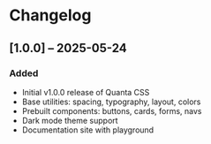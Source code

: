 # Changelog

## [1.0.0] – 2025-05-24
### Added
- Initial v1.0.0 release of Quanta CSS
- Base utilities: spacing, typography, layout, colors
- Prebuilt components: buttons, cards, forms, navs
- Dark mode theme support
- Documentation site with playground
